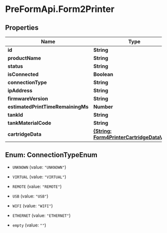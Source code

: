 # PreFormApi.Form2Printer

## Properties

Name | Type | Description | Notes
------------ | ------------- | ------------- | -------------
**id** | **String** |  | [optional] 
**productName** | **String** |  | [optional] 
**status** | **String** |  | [optional] 
**isConnected** | **Boolean** |  | [optional] 
**connectionType** | **String** |  | [optional] 
**ipAddress** | **String** |  | [optional] 
**firmwareVersion** | **String** |  | [optional] 
**estimatedPrintTimeRemainingMs** | **Number** |  | [optional] 
**tankId** | **String** |  | [optional] 
**tankMaterialCode** | **String** |  | [optional] 
**cartridgeData** | [**{String: Form4PrinterCartridgeDataValue}**](Form4PrinterCartridgeDataValue.md) |  | [optional] 



## Enum: ConnectionTypeEnum


* `UNKNOWN` (value: `"UNKNOWN"`)

* `VIRTUAL` (value: `"VIRTUAL"`)

* `REMOTE` (value: `"REMOTE"`)

* `USB` (value: `"USB"`)

* `WIFI` (value: `"WIFI"`)

* `ETHERNET` (value: `"ETHERNET"`)

* `empty` (value: `""`)




